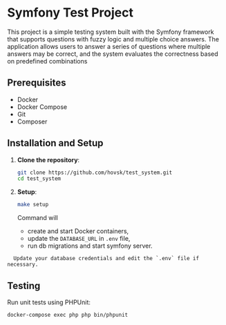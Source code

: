 # Symfony Test Project
This project is a simple testing system built with the Symfony framework that supports questions with fuzzy logic and multiple choice answers. The application allows users to answer a series of questions where multiple answers may be correct, and the system evaluates the correctness based on predefined combinations
## Prerequisites

- Docker
- Docker Compose
- Git
- Composer

## Installation and Setup

1. **Clone the repository**:

   ```bash
   git clone https://github.com/hovsk/test_system.git
   cd test_system
   ```

2. **Setup**:

   ```bash
   make setup 
   ```

    Command will 
   - create and start Docker containers,
   - update the `DATABASE_URL` in `.env` file,
   - run db migrations and start symfony server.
   
````
  Update your database credentials and edit the `.env` file if necessary.
````

## Testing

Run unit tests using PHPUnit:

```bash
docker-compose exec php php bin/phpunit
```